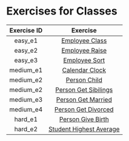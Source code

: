# Exercises for Classes


| Exercise ID | Exercise |
|:-----------:|:--------:|
| easy_e1 | [Employee Class](https://github.com/ByteAcademyCo/Introduction-To-Python/tree/master/exercises/classes/employee_class) |
| easy_e2 | [Employee Raise](https://github.com/ByteAcademyCo/Introduction-To-Python/tree/master/exercises/classes/employee_raise) |
| easy_e3 | [Employee Sort](https://github.com/ByteAcademyCo/Introduction-To-Python/tree/master/exercises/classes/employee_sort) |
| medium_e1 | [Calendar Clock](https://github.com/ByteAcademyCo/Introduction-To-Python/tree/master/exercises/classes/calendar_clock) |
| medium_e2 | [Person Child](https://github.com/ByteAcademyCo/Introduction-To-Python/tree/master/exercises/classes/person_child) |
| medium_e2 | [Person Get Sibilings](https://github.com/ByteAcademyCo/Introduction-To-Python/tree/master/exercises/classes/person_get_sibilings) |
| medium_e3 | [Person Get Married](https://github.com/ByteAcademyCo/Introduction-To-Python/tree/master/exercises/classes/2_string_parenthesis) |
| medium_e4 | [Person Get Divorced](https://github.com/ByteAcademyCo/Introduction-To-Python/tree/master/exercises/classes/person_get_divorced) |
| hard_e1 | [Person Give Birth](https://github.com/ByteAcademyCo/Introduction-To-Python/tree/master/exercises/classes/person_give_birth) |
| hard_e2 | [Student Highest Average](https://github.com/ByteAcademyCo/Introduction-To-Python/tree/master/exercises/classes/student_highest_average) |
